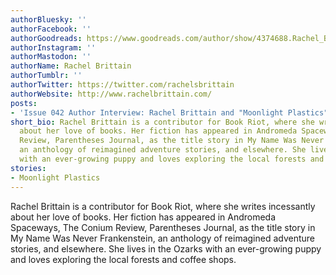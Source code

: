 ```yaml
---
authorBluesky: ''
authorFacebook: ''
authorGoodreads: https://www.goodreads.com/author/show/4374688.Rachel_Brittain
authorInstagram: ''
authorMastodon: ''
authorName: Rachel Brittain
authorTumblr: ''
authorTwitter: https://twitter.com/rachelsbrittain
authorWebsite: http://www.rachelbrittain.com/
posts:
- 'Issue 042 Author Interview: Rachel Brittain and "Moonlight Plastics"'
short_bio: Rachel Brittain is a contributor for Book Riot, where she writes incessantly
  about her love of books. Her fiction has appeared in Andromeda Spaceways, The Conium
  Review, Parentheses Journal, as the title story in My Name Was Never Frankenstein,
  an anthology of reimagined adventure stories, and elsewhere. She lives in the Ozarks
  with an ever-growing puppy and loves exploring the local forests and coffee shops.
stories:
- Moonlight Plastics
---
```


Rachel Brittain is a contributor for Book Riot, where she writes incessantly about her love of books. Her fiction has appeared in Andromeda Spaceways, The Conium Review, Parentheses Journal, as the title story in My Name Was Never Frankenstein, an anthology of reimagined adventure stories, and elsewhere. She lives in the Ozarks with an ever-growing puppy and loves exploring the local forests and coffee shops.